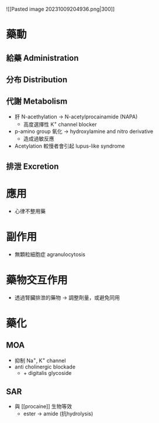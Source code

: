 ![[Pasted image 20231009204936.png|300]]
# 藥動
## 給藥 Administration
## 分布 Distribution
## 代謝 Metabolism
- 肝 N-acethylation $\rightarrow$ N-acetylprocainamide (NAPA)
	- 高度選擇性 K<sup>+</sup> channel blocker
- p-amino group 氧化 $\rightarrow$ hydroxylamine and nitro derivative
	- 造成過敏反應
- Acetylation 較慢者會引起 lupus-like syndrome
## 排泄 Excretion
# 應用
- 心律不整用藥
# 副作用
- 無顆粒細胞症 agranulocytosis
# 藥物交互作用
- 透過腎臟排泄的藥物 $\rightarrow$ 調整劑量，或避免同用
# 藥化
## MOA
- 抑制 Na<sup>+</sup>, K<sup>+</sup> channel
- anti cholinergic blockade
	- \+ digitalis glycoside
## SAR
- 與 [[procaine]] 生物等效
	- ester $\rightarrow$ amide (抗hydrolysis)

